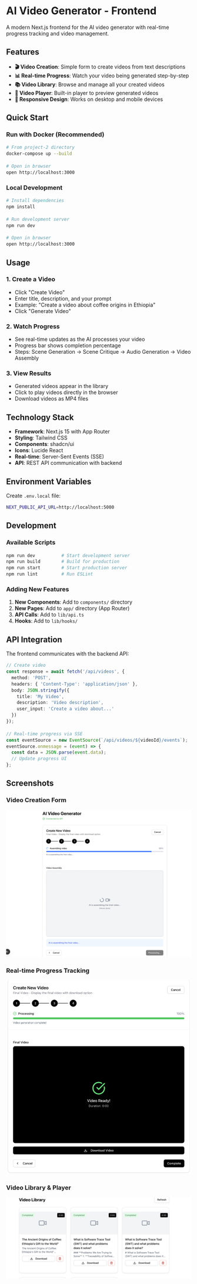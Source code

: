 # AI Video Generator - Frontend

A modern Next.js frontend for the AI video generator with real-time progress tracking and video management.

## Features

- **🎬 Video Creation**: Simple form to create videos from text descriptions
- **📊 Real-time Progress**: Watch your video being generated step-by-step
- **📚 Video Library**: Browse and manage all your created videos
- **🎥 Video Player**: Built-in player to preview generated videos
- **📱 Responsive Design**: Works on desktop and mobile devices

## Quick Start

### Run with Docker (Recommended)

```bash
# From project-2 directory
docker-compose up --build

# Open in browser
open http://localhost:3000
```

### Local Development

```bash
# Install dependencies
npm install

# Run development server
npm run dev

# Open in browser
open http://localhost:3000
```

## Usage

### 1. Create a Video
- Click "Create Video" 
- Enter title, description, and your prompt
- Example: "Create a video about coffee origins in Ethiopia"
- Click "Generate Video"

### 2. Watch Progress
- See real-time updates as the AI processes your video
- Progress bar shows completion percentage
- Steps: Scene Generation → Scene Critique → Audio Generation → Video Assembly

### 3. View Results
- Generated videos appear in the library
- Click to play videos directly in the browser
- Download videos as MP4 files

## Technology Stack

- **Framework**: Next.js 15 with App Router
- **Styling**: Tailwind CSS
- **Components**: shadcn/ui
- **Icons**: Lucide React
- **Real-time**: Server-Sent Events (SSE)
- **API**: REST API communication with backend

## Environment Variables

Create `.env.local` file:
```bash
NEXT_PUBLIC_API_URL=http://localhost:5000
```

## Development

### Available Scripts

```bash
npm run dev          # Start development server
npm run build        # Build for production
npm run start        # Start production server
npm run lint         # Run ESLint
```

### Adding New Features

1. **New Components**: Add to `components/` directory
2. **New Pages**: Add to `app/` directory (App Router)
3. **API Calls**: Add to `lib/api.ts`
4. **Hooks**: Add to `lib/hooks/`

## API Integration

The frontend communicates with the backend API:

```typescript
// Create video
const response = await fetch('/api/videos', {
  method: 'POST',
  headers: { 'Content-Type': 'application/json' },
  body: JSON.stringify({
    title: 'My Video',
    description: 'Video description',
    user_input: 'Create a video about...'
  })
});

// Real-time progress via SSE
const eventSource = new EventSource(`/api/videos/${videoId}/events`);
eventSource.onmessage = (event) => {
  const data = JSON.parse(event.data);
  // Update progress UI
};
```

## Screenshots

### Video Creation Form
![Video Creation Form](screenshots/1.png)

### Real-time Progress Tracking
![Progress Tracking](screenshots/2.png)

### Video Library & Player
![Video Library](screenshots/3.png)


